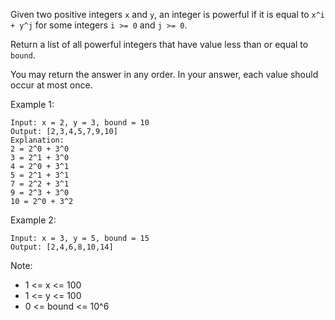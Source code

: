 Given two positive integers `x` and `y`, an integer is powerful if it is equal to `x^i + y^j` for some integers `i >= 0` and `j >= 0`.

Return a list of all powerful integers that have value less than or equal to `bound`.

You may return the answer in any order.  In your answer, each value should occur at most once.

 

Example 1:
```
Input: x = 2, y = 3, bound = 10
Output: [2,3,4,5,7,9,10]
Explanation: 
2 = 2^0 + 3^0
3 = 2^1 + 3^0
4 = 2^0 + 3^1
5 = 2^1 + 3^1
7 = 2^2 + 3^1
9 = 2^3 + 3^0
10 = 2^0 + 3^2
```
Example 2:
```
Input: x = 3, y = 5, bound = 15
Output: [2,4,6,8,10,14]
```

Note:

- 1 <= x <= 100
- 1 <= y <= 100
- 0 <= bound <= 10^6